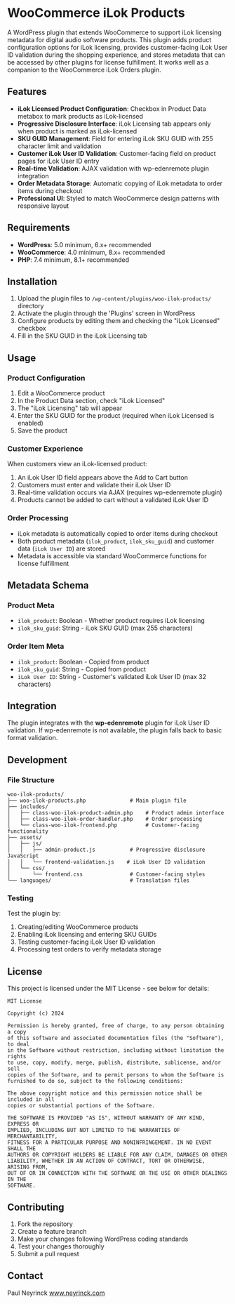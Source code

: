 # WooCommerce iLok Products

A WordPress plugin that extends WooCommerce to support iLok licensing metadata for digital audio software products. This plugin adds product configuration options for iLok licensing, provides customer-facing iLok User ID validation during the shopping experience, and stores metadata that can be accessed by other plugins for license fulfillment. It works well as a companion to the WooCommerce iLok Orders plugin.

## Features

- **iLok Licensed Product Configuration**: Checkbox in Product Data metabox to mark products as iLok-licensed
- **Progressive Disclosure Interface**: iLok Licensing tab appears only when product is marked as iLok-licensed
- **SKU GUID Management**: Field for entering iLok SKU GUID with 255 character limit and validation
- **Customer iLok User ID Validation**: Customer-facing field on product pages for iLok User ID entry
- **Real-time Validation**: AJAX validation with wp-edenremote plugin integration
- **Order Metadata Storage**: Automatic copying of iLok metadata to order items during checkout
- **Professional UI**: Styled to match WooCommerce design patterns with responsive layout

## Requirements

- **WordPress**: 5.0 minimum, 6.x+ recommended
- **WooCommerce**: 4.0 minimum, 8.x+ recommended  
- **PHP**: 7.4 minimum, 8.1+ recommended

## Installation

1. Upload the plugin files to `/wp-content/plugins/woo-ilok-products/` directory
2. Activate the plugin through the 'Plugins' screen in WordPress
3. Configure products by editing them and checking the "iLok Licensed" checkbox
4. Fill in the SKU GUID in the iLok Licensing tab

## Usage

### Product Configuration

1. Edit a WooCommerce product
2. In the Product Data section, check "iLok Licensed" 
3. The "iLok Licensing" tab will appear
4. Enter the SKU GUID for the product (required when iLok Licensed is enabled)
5. Save the product

### Customer Experience

When customers view an iLok-licensed product:
1. An iLok User ID field appears above the Add to Cart button
2. Customers must enter and validate their iLok User ID
3. Real-time validation occurs via AJAX (requires wp-edenremote plugin)
4. Products cannot be added to cart without a validated iLok User ID

### Order Processing

- iLok metadata is automatically copied to order items during checkout
- Both product metadata (`ilok_product`, `ilok_sku_guid`) and customer data (`iLok User ID`) are stored
- Metadata is accessible via standard WooCommerce functions for license fulfillment

## Metadata Schema

### Product Meta
- `ilok_product`: Boolean - Whether product requires iLok licensing
- `ilok_sku_guid`: String - iLok SKU GUID (max 255 characters)

### Order Item Meta
- `ilok_product`: Boolean - Copied from product
- `ilok_sku_guid`: String - Copied from product  
- `iLok User ID`: String - Customer's validated iLok User ID (max 32 characters)

## Integration

The plugin integrates with the **wp-edenremote** plugin for iLok User ID validation. If wp-edenremote is not available, the plugin falls back to basic format validation.

## Development

### File Structure
```
woo-ilok-products/
├── woo-ilok-products.php              # Main plugin file
├── includes/
│   ├── class-woo-ilok-product-admin.php    # Product admin interface
│   ├── class-woo-ilok-order-handler.php    # Order processing
│   └── class-woo-ilok-frontend.php         # Customer-facing functionality
├── assets/
│   ├── js/
│   │   ├── admin-product.js           # Progressive disclosure JavaScript
│   │   └── frontend-validation.js    # iLok User ID validation
│   └── css/
│       └── frontend.css               # Customer-facing styles
└── languages/                         # Translation files
```

### Testing

Test the plugin by:
1. Creating/editing WooCommerce products
2. Enabling iLok licensing and entering SKU GUIDs
3. Testing customer-facing iLok User ID validation
4. Processing test orders to verify metadata storage

## License

This project is licensed under the MIT License - see below for details:

```
MIT License

Copyright (c) 2024

Permission is hereby granted, free of charge, to any person obtaining a copy
of this software and associated documentation files (the "Software"), to deal
in the Software without restriction, including without limitation the rights
to use, copy, modify, merge, publish, distribute, sublicense, and/or sell
copies of the Software, and to permit persons to whom the Software is
furnished to do so, subject to the following conditions:

The above copyright notice and this permission notice shall be included in all
copies or substantial portions of the Software.

THE SOFTWARE IS PROVIDED "AS IS", WITHOUT WARRANTY OF ANY KIND, EXPRESS OR
IMPLIED, INCLUDING BUT NOT LIMITED TO THE WARRANTIES OF MERCHANTABILITY,
FITNESS FOR A PARTICULAR PURPOSE AND NONINFRINGEMENT. IN NO EVENT SHALL THE
AUTHORS OR COPYRIGHT HOLDERS BE LIABLE FOR ANY CLAIM, DAMAGES OR OTHER
LIABILITY, WHETHER IN AN ACTION OF CONTRACT, TORT OR OTHERWISE, ARISING FROM,
OUT OF OR IN CONNECTION WITH THE SOFTWARE OR THE USE OR OTHER DEALINGS IN THE
SOFTWARE.
```
## Contributing

1. Fork the repository
2. Create a feature branch
3. Make your changes following WordPress coding standards
4. Test your changes thoroughly
5. Submit a pull request

## Contact

Paul Neyrinck
www.neyrinck.com